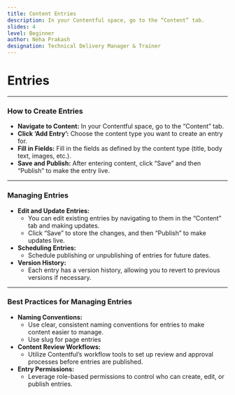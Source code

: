 ```yaml
---
title: Content Entries
description: In your Contentful space, go to the “Content” tab.
slides: 4
level: Beginner
author: Neha Prakash
designation: Technical Delivery Manager & Trainer
---
```


<!-- Slide 1 -->
# Entries

---

<!-- Slide 2 -->
### How to Create Entries

- **Navigate to Content:** In your Contentful space, go to the “Content” tab.
- **Click ‘Add Entry’:** Choose the content type you want to create an entry for.
- **Fill in Fields:** Fill in the fields as defined by the content type (title, body text, images, etc.).
- **Save and Publish:** After entering content, click “Save” and then “Publish” to make the entry live.

---

<!-- Slide 3 -->
### Managing Entries

- **Edit and Update Entries:**
    - You can edit existing entries by navigating to them in the “Content” tab and making updates.
    - Click “Save” to store the changes, and then “Publish” to make updates live.
- **Scheduling Entries:**
    - Schedule publishing or unpublishing of entries for future dates.
- **Version History:**
    - Each entry has a version history, allowing you to revert to previous versions if necessary.

---

<!-- Slide 4 -->
### Best Practices for Managing Entries

- **Naming Conventions:**
    - Use clear, consistent naming conventions for entries to make content easier to manage.
    - Use slug for page entries
- **Content Review Workflows:**
    - Utilize Contentful’s workflow tools to set up review and approval processes before entries are published.
- **Entry Permissions:**
    - Leverage role-based permissions to control who can create, edit, or publish entries.